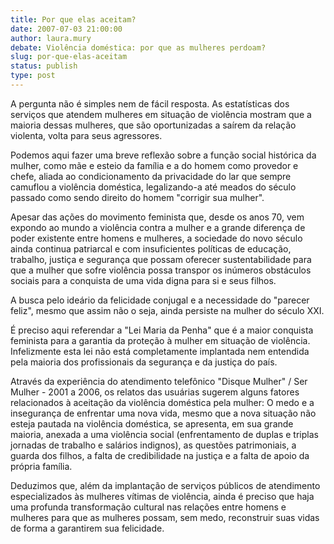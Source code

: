 ```yaml
---
title: Por que elas aceitam?
date: 2007-07-03 21:00:00
author: laura.mury
debate: Violência doméstica: por que as mulheres perdoam?
slug: por-que-elas-aceitam
status: publish 
type: post
---
```


  

A pergunta não é simples nem de fácil resposta. As estatísticas dos serviços que atendem mulheres em situação de violência mostram que a maioria dessas mulheres, que são oportunizadas a saírem da relação violenta, volta para seus agressores.   

  

Podemos aqui fazer uma breve reflexão sobre a função social histórica da mulher, como mãe e esteio da família e a do homem como provedor e chefe, aliada ao condicionamento da privacidade do lar que sempre camuflou a violência doméstica, legalizando-a até meados do século passado como sendo direito do homem "corrigir sua mulher".   

  

Apesar das ações do movimento feminista que, desde os anos 70, vem expondo ao mundo a violência contra a mulher e a grande diferença de poder existente entre homens e mulheres, a sociedade do novo século ainda continua patriarcal e com insuficientes políticas de educação, trabalho, justiça e segurança que possam oferecer sustentabilidade para que a mulher que sofre violência possa transpor os inúmeros obstáculos sociais para a conquista de uma vida digna para si e seus filhos.   

  

A busca pelo ideário da felicidade conjugal e a necessidade do "parecer feliz", mesmo que assim não o seja, ainda persiste na mulher do século XXI.  

  

É preciso aqui referendar a "Lei Maria da Penha" que é a maior conquista feminista para a garantia da proteção à mulher em situação de violência. Infelizmente esta lei não está completamente implantada nem entendida pela maioria dos profissionais da segurança e da justiça do país.   

  

Através da experiência do atendimento telefônico "Disque Mulher" / Ser Mulher - 2001 a 2006, os relatos das usuárias sugerem alguns fatores relacionados à aceitação da violência doméstica pela mulher: O medo e a insegurança de enfrentar uma nova vida, mesmo que a nova situação não esteja pautada na violência doméstica, se apresenta, em sua grande maioria, anexada a uma violência social (enfrentamento de duplas e triplas jornadas de trabalho e salários indignos), as questões patrimoniais, a guarda dos filhos, a falta de credibilidade na justiça e a falta de apoio da própria família.  

  

Deduzimos que, além da implantação de serviços públicos de atendimento especializados às mulheres vítimas de violência, ainda é preciso que haja uma profunda transformação cultural nas relações entre homens e mulheres para que as mulheres possam, sem medo, reconstruir suas vidas de forma a garantirem sua felicidade.
